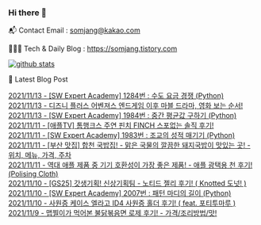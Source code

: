 ### Hi there 👋

📬  Contact Email : somjang@kakao.com

👨🏻‍💻  Tech & Daily Blog : https://somjang.tistory.com

[![github stats](https://github-readme-stats.vercel.app/api?username=SOMJANG&show_icons=true&hide_border=False)](https://somjang.tistory.com)

🤩 Latest Blog Post

[2021/11/13 - [SW Expert Academy] 1284번 : 수도 요금 경쟁 (Python)](https://somjang.tistory.com/entry/SW-Expert-Academy-1284%EB%B2%88-%EC%88%98%EB%8F%84-%EC%9A%94%EA%B8%88-%EA%B2%BD%EC%9F%81-Python) <br>
[2021/11/13 - 디즈니 플러스 어벤져스 엔드게임 이후 마블 드라마, 영화 보는 순서!](https://somjang.tistory.com/entry/%EB%94%94%EC%A6%88%EB%8B%88-%ED%94%8C%EB%9F%AC%EC%8A%A4-%EC%96%B4%EB%B2%A4%EC%A0%B8%EC%8A%A4-%EC%97%94%EB%93%9C%EA%B2%8C%EC%9E%84-%EC%9D%B4%ED%9B%84-%EB%A7%88%EB%B8%94-%EB%93%9C%EB%9D%BC%EB%A7%88-%EC%98%81%ED%99%94-%EB%B3%B4%EB%8A%94-%EC%88%9C%EC%84%9C) <br>
[2021/11/13 - [SW Expert Academy] 1984번 : 중간 평균값 구하기 (Python)](https://somjang.tistory.com/entry/SW-Expert-Academy-1984%EB%B2%88-%EC%A4%91%EA%B0%84-%ED%8F%89%EA%B7%A0%EA%B0%92-%EA%B5%AC%ED%95%98%EA%B8%B0-Python) <br>
[2021/11/11 - [애플TV] 톰행크스 주연 핀치 FINCH 스포없는 솔직 후기!](https://somjang.tistory.com/entry/%EC%95%A0%ED%94%8CTV-%ED%86%B0%ED%96%89%ED%81%AC%EC%8A%A4-%EC%A3%BC%EC%97%B0-%ED%95%80%EC%B9%98-FINCH-%EC%8A%A4%ED%8F%AC%EC%97%86%EB%8A%94-%EC%86%94%EC%A7%81-%ED%9B%84%EA%B8%B0) <br>
[2021/11/11 - [SW Expert Academy] 1983번 : 조교의 성적 매기기 (Python)](https://somjang.tistory.com/entry/SW-Expert-Academy-1983%EB%B2%88-%EC%A1%B0%EA%B5%90%EC%9D%98-%EC%84%B1%EC%A0%81-%EB%A7%A4%EA%B8%B0%EA%B8%B0-Python) <br>
[2021/11/11 - [부산 맛집] 합천 국밥집! - 맑은 국물의 깔끔한 돼지국밥이 맛있는 곳! - 위치, 메뉴, 가격, 주차](https://somjang.tistory.com/entry/%EB%B6%80%EC%82%B0-%EB%A7%9B%EC%A7%91-%ED%95%A9%EC%B2%9C-%EA%B5%AD%EB%B0%A5%EC%A7%91-%EB%A7%91%EC%9D%80-%EA%B5%AD%EB%AC%BC%EC%9D%98-%EA%B9%94%EB%81%94%ED%95%9C-%EB%8F%BC%EC%A7%80%EA%B5%AD%EB%B0%A5%EC%9D%B4-%EB%A7%9B%EC%9E%88%EB%8A%94-%EA%B3%B3-%EC%9C%84%EC%B9%98-%EB%A9%94%EB%89%B4-%EA%B0%80%EA%B2%A9-%EC%A3%BC%EC%B0%A8) <br>
[2021/11/11 - 역대 애플 제품 중 기기 호환성이 가장 좋은 제품! - 애플 광택용 천 후기! (Polising Cloth)](https://somjang.tistory.com/entry/%EC%97%AD%EB%8C%80-%EC%95%A0%ED%94%8C-%EC%A0%9C%ED%92%88-%EC%A4%91-%EA%B8%B0%EA%B8%B0-%ED%98%B8%ED%99%98%EC%84%B1%EC%9D%B4-%EA%B0%80%EC%9E%A5-%EC%A2%8B%EC%9D%80-%EC%A0%9C%ED%92%88-%EC%95%A0%ED%94%8C-%EA%B4%91%ED%83%9D%EC%9A%A9-%EC%B2%9C-%ED%9B%84%EA%B8%B0-Polising-Cloth) <br>
[2021/11/10 - [GS25] 갓생기획! 신상기획팀 - 노티드 젤리 후기! ( Knotted 도넛! )](https://somjang.tistory.com/entry/GS25-%EA%B0%93%EC%83%9D%EA%B8%B0%ED%9A%8D-%EC%8B%A0%EC%83%81%EA%B8%B0%ED%9A%8D%ED%8C%80-%EB%85%B8%ED%8B%B0%EB%93%9C-%EC%A0%A4%EB%A6%AC-%ED%9B%84%EA%B8%B0-Knotted-%EB%8F%84%EB%84%9B) <br>
[2021/11/10 - [SW Expert Academy] 2007번 : 패턴 마디의 길이 (Python)](https://somjang.tistory.com/entry/SW-Expert-Academy-2007%EB%B2%88-%ED%8C%A8%ED%84%B4-%EB%A7%88%EB%94%94%EC%9D%98-%EA%B8%B8%EC%9D%B4-Python) <br>
[2021/11/10 - 사원증 케이스 엘라고 ID4 사원증 홀더 후기! ( feat. 포티투마루 )](https://somjang.tistory.com/entry/%EC%82%AC%EC%9B%90%EC%A6%9D-%EC%BC%80%EC%9D%B4%EC%8A%A4-%EC%97%98%EB%9D%BC%EA%B3%A0-ID4-%EC%82%AC%EC%9B%90%EC%A6%9D-%ED%99%80%EB%8D%94-%ED%9B%84%EA%B8%B0-feat-%ED%8F%AC%ED%8B%B0%ED%88%AC%EB%A7%88%EB%A3%A8) <br>
[2021/11/9 - 맵찔이가 먹어본 불닭볶음면 로제 후기! - 가격/조리방법/맛!](https://somjang.tistory.com/entry/%EB%A7%B5%EC%B0%94%EC%9D%B4%EA%B0%80-%EB%A8%B9%EC%96%B4%EB%B3%B8-%EB%B6%88%EB%8B%AD%EB%B3%B6%EC%9D%8C%EB%A9%B4-%EB%A1%9C%EC%A0%9C-%ED%9B%84%EA%B8%B0-%EA%B0%80%EA%B2%A9%EC%A1%B0%EB%A6%AC%EB%B0%A9%EB%B2%95%EB%A7%9B) <br>
